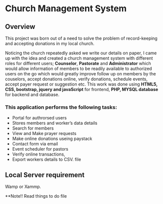 # Church Management System

## Overview

This project was born out of a need to solve the problem of record-keeping and accepting donations in my local church. 

Noticing the church repeatedly asked we write our details on paper, I came up with the idea and created a church management system with different roles for different users; **Counselor**, **Pastorate** and **Administrator** which would allow information of members to be readily available to authorized users on the go which would greatly improve follow up on members by the couselors, accept donations online, verify donations, schedule events, accept payer request or suggestion etc. This work was done using **HTML5, CSS, bootstrap, jquery and javaScript** for frontend, **PHP, MYSQL database** for backend and database.

### This application performs the following tasks:
- Portal for authrorsed  users
- Stores members and worker’s data details
- Search for members
- View and Make prayer requests
- Make online donations useing paystack 
- Contact form via email
- Event scheduler for pastors
- Verify online transactions,
- Export workers details to CSV. file

## Local Server requirement
Wamp or Xammp.

**Note!! Read things to do file
